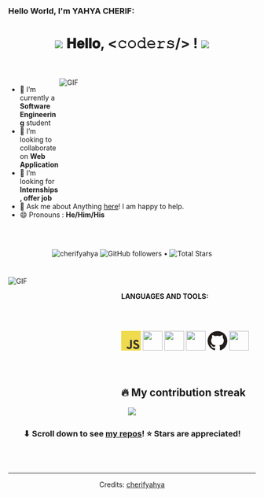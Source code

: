 ### Hello World, I'm YAHYA CHERIF:

<h1 align="center">
  <a target="_blank">
    <img src="https://github.com/JayantGoel001/JayantGoel001/blob/master/GIF/Earth.gif" width="24px" style="max-width:100%;">
  </a>
  𝐇𝐞𝐥𝐥𝐨, &lt;𝚌𝚘𝚍𝚎𝚛𝚜/&gt; !
  <a target="_blank">
    <img src="https://github.com/JayantGoel001/JayantGoel001/blob/master/GIF/Hi.gif" width="40px" />
  </a>
</h1>

<br/>
<br/>
<a target="_blank">
  <img align="right" height="250" width="400" alt="GIF" src="https://user-images.githubusercontent.com/74038190/225813708-98b745f2-7d22-48cf-9150-083f1b00d6c9.gif">
</a>

- 🔭 I’m currently a **Software Engineering** student
- 👯 I’m looking to collaborate on **Web Application**
- 🤔 I’m looking for **Internships, offer job**
- 💬 Ask me about Anything [here]((https://x.com/YahyaScher))! I am happy to help.
- 😄 Pronouns : **He/Him/His**

<br/>
<br/>

<p align="center">
  <img src="https://komarev.com/ghpvc/?username=cherifyahya" alt="cherifyahya" />
  <img alt="GitHub followers" src="https://img.shields.io/github/followers/cherifyahya?label=Followers&style=social"> •
  <img src="https://img.shields.io/github/stars/cherifyahya?label=Stars" alt="Total Stars">
</p>

#

<a target="_blank"><img align="left" height="230" width="230" alt="GIF" src="https://user-images.githubusercontent.com/74038190/218265814-3084a4ba-809c-4135-afc0-8685d0f634b3.gif"></a>
<br/>

**LANGUAGES AND TOOLS:**

<br/>
<br/>

<code><img height="40" width="40" src="https://raw.githubusercontent.com/github/explore/80688e429a7d4ef2fca1e82350fe8e3517d3494d/topics/javascript/javascript.png"></code>
<code><img height="40" width="40" src="https://cdn.jsdelivr.net/gh/devicons/devicon/icons/flask/flask-original.svg"></code>
<code><img height="40" width="40" src="https://brandslogos.com/wp-content/uploads/images/large/python-logo.png"></code>
<code><img height="40" width="40" src="https://upload.wikimedia.org/wikipedia/commons/thumb/3/3f/Git_icon.svg/1024px-Git_icon.svg.png"></code>
<code><img height="40" width="40" src="https://raw.githubusercontent.com/github/explore/80688e429a7d4ef2fca1e82350fe8e3517d3494d/topics/github-api/github-api.png"></code>
<code><img height="40" width="40" src="https://cdn.jsdelivr.net/gh/devicons/devicon/icons/java/java-original.svg"></code>

<br/>

#

## 🔥 My contribution streak

<p align="center">
  <a href="https://github.com/cherifyahya/github-readme-streak-stats">
    <img src="https://github-readme-streak-stats.herokuapp.com/?user=cherifyahya#version3"/>
  </a>
</p>

<h3 align="center">⬇ Scroll down to see <a href="https://github.com/cherifyahya?tab=repositories">my repos</a>! ⭐ Stars are appreciated!</h3>

<br/>


<div align="center">

<br/>

---

Credits: [cherifyahya](https://github.com/cherifyahya)
